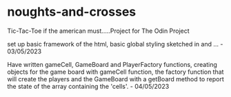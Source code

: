 # noughts-and-crosses
Tic-Tac-Toe if the american must.....Project for The Odin Project

set up basic framework of the html, basic global styling sketched in and ... - 03/05/2023

Have written gameCell, GameBoard and PlayerFactory functions, creating objects for the game board with gameCell function, the factory function that will create the players and the GameBoard with a getBoard method to report the state of the array containing the 'cells'. - 04/05/2023